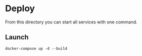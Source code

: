 # Deploy

From this directory you can start all services with one command.

## Launch

```shell
docker-compose up -d --build
```
